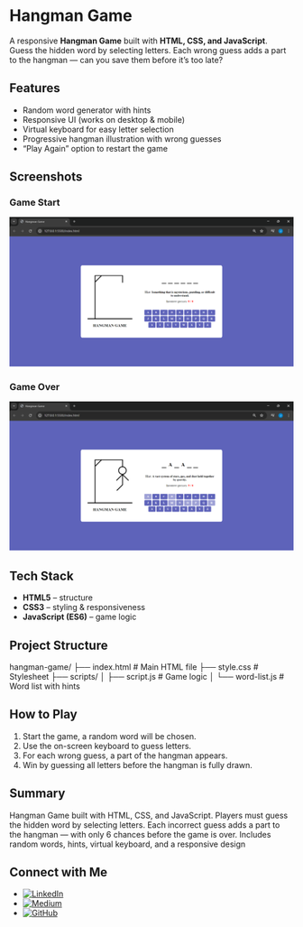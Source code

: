 # Hangman Game  

A responsive **Hangman Game** built with **HTML, CSS, and JavaScript**.  
Guess the hidden word by selecting letters. Each wrong guess adds a part to the hangman — can you save them before it’s too late?  

## Features  
- Random word generator with hints  
- Responsive UI (works on desktop & mobile)  
- Virtual keyboard for easy letter selection  
- Progressive hangman illustration with wrong guesses  
- “Play Again” option to restart the game  

## Screenshots  

### Game Start
![Hangman Start](Lost.png)

### Game Over
![Hangman Lost](Start.png)

## Tech Stack  
- **HTML5** – structure  
- **CSS3** – styling & responsiveness  
- **JavaScript (ES6)** – game logic  

## Project Structure  
hangman-game/
├── index.html # Main HTML file
├── style.css # Stylesheet
├── scripts/
│ ├── script.js # Game logic
│ └── word-list.js # Word list with hints

## How to Play  
1. Start the game, a random word will be chosen.  
2. Use the on-screen keyboard to guess letters.  
3. For each wrong guess, a part of the hangman appears.  
4. Win by guessing all letters before the hangman is fully drawn.  

## Summary
Hangman Game built with HTML, CSS, and JavaScript. Players must guess the hidden word by selecting letters. Each incorrect guess adds a part to the hangman — with only 6 chances before the game is over. Includes random words, hints, virtual keyboard, and a responsive design

## Connect with Me
- [![LinkedIn](https://img.shields.io/badge/LinkedIn-blue?style=flat&logo=linkedin)](https://www.linkedin.com/in/jasnafathim/)
- [![Medium](https://img.shields.io/badge/Medium-black?style=flat&logo=medium)](https://medium.com/@jasnafathim/)
- [![GitHub](https://img.shields.io/badge/GitHub-black?style=flat&logo=github)](https://github.com/Jasnafathim/)
